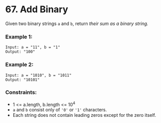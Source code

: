 # 67. Add Binary

Given two binary strings `a` and `b`, return *their sum as a binary string.*

### Example 1:

```text
Input: a = "11", b = "1"
Output: "100"
```

### Example 2:

```text
Input: a = "1010", b = "1011"
Output: "10101"
```

### Constraints:

- 1 <= a.length, b.length <= 10<sup>4</sup>
- `a` and `b` consist only of `'0'` or `'1'` characters.
- Each string does not contain leading zeros except for the zero itself.

